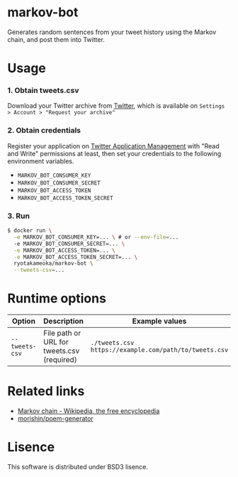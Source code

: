 # markov-bot

Generates random sentences from your tweet history using the Markov chain, and post them into Twitter.

# Usage

### 1. Obtain tweets.csv

Download your Twitter archive from [Twitter](https://twitter.com/), which is available on `Settings > Account > "Request your archive"`

### 2. Obtain credentials

Register your application on [Twitter Application Management](https://apps.twitter.com/) with "Read and Write" permissions at least, then set your credentials to the following environment variables.

- `MARKOV_BOT_CONSUMER_KEY`
- `MARKOV_BOT_CONSUMER_SECRET`
- `MARKOV_BOT_ACCESS_TOKEN`
- `MARKOV_BOT_ACCESS_TOKEN_SECRET`

### 3. Run

```sh
$ docker run \
  -e MARKOV_BOT_CONSUMER_KEY=... \ # or --env-file=...
  -e MARKOV_BOT_CONSUMER_SECRET=... \
  -e MARKOV_BOT_ACCESS_TOKEN=... \
  -e MARKOV_BOT_ACCESS_TOKEN_SECRET=... \
  ryotakameoka/markov-bot \
  --tweets-csv=...
```

# Runtime options

Option | Description | Example values
--- | --- | ---
`--tweets-csv` | File path or URL for tweets.csv (required) | `./tweets.csv` `https://example.com/path/to/tweets.csv`

# Related links

- [Markov chain - Wikipedia, the free encyclopedia](https://en.wikipedia.org/wiki/Markov_chain)
- [morishin/poem-generator](https://github.com/morishin/poem-generator)

# Lisence

This software is distributed under BSD3 lisence.

